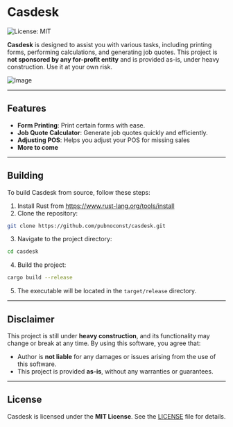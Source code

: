 # Casdesk

![License: MIT](https://img.shields.io/badge/License-MIT-blue.svg)

**Casdesk** is designed to assist you with various tasks, including printing forms, performing calculations, and generating job quotes. This project is **not sponsored by any for-profit entity** and is provided as-is, under heavy construction. Use it at your own risk.

![Image](https://i.imgur.com/R3SJVgB.png)

---

## Features

- **Form Printing**: Print certain forms with ease.
- **Job Quote Calculator**: Generate job quotes quickly and efficiently.
- **Adjusting POS**: Helps you adjust your POS for missing sales
- **More to come**

---

## Building

To build Casdesk from source, follow these steps:

1. Install Rust from https://www.rust-lang.org/tools/install
2. Clone the repository:
```bash 
git clone https://github.com/pubnoconst/casdesk.git
```
3. Navigate to the project directory:

```bash
cd casdesk
```
4. Build the project:

```bash
cargo build --release
```
5. The executable will be located in the `target/release` directory.

---

## Disclaimer

This project is still under **heavy construction**, and its functionality may change or break at any time. By using this software, you agree that:

- Author is **not liable** for any damages or issues arising from the use of this software.
- This project is provided **as-is**, without any warranties or guarantees.

---

## License

Casdesk is licensed under the **MIT License**. See the [LICENSE](LICENSE) file for details.

